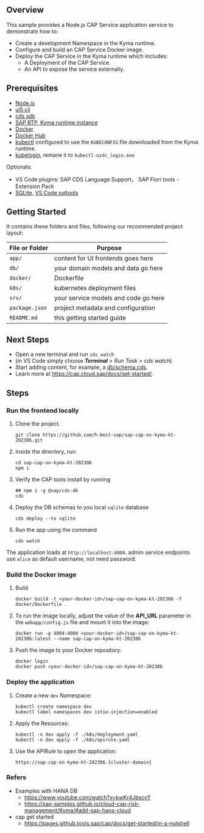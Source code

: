 ## Overview

This sample provides a Node.js CAP Service application service to demonstrate how to:

- Create a development Namespace in the Kyma runtime.
- Configure and build an CAP Service Docker image.
- Deploy the CAP Service in the Kyma runtime which includes:
  - A Deployment of the CAP Service.
  - An API to expose the service externally.

## Prerequisites

- [Node.js](https://nodejs.org/en/)
- [ui5 cli](https://sap.github.io/ui5-tooling/pages/CLI/)
- [cds sdk](https://cap.cloud.sap/docs/get-started/jumpstart#_2-install-cap-s-cds-dk)
- [SAP BTP, Kyma runtime instance](https://cockpit.hanatrial.ondemand.com/trial/#/home/trial)
- [Docker](https://www.docker.com/)
- [Docker Hub](https://hub.docker.com)
- [kubectl](https://kubernetes.io/docs/tasks/tools/install-kubectl/) configured to use the `KUBECONFIG` file downloaded from the Kyma runtime.
- [kubelogin](https://github.com/int128/kubelogin/releases), remane it to `kubectl-oidc_login.exe`

Optionals:

- VS Code plugins: SAP CDS Language Support， SAP Fiori tools - Extension Pack
- [SQLite](https://sqlite.org/download.html), [VS Code sqltools](https://marketplace.visualstudio.com/items?itemName=mtxr.sqltools)

## Getting Started

It contains these folders and files, following our recommended project layout:

File or Folder | Purpose
---------|----------
`app/` | content for UI frontends goes here
`db/` | your domain models and data go here
`docker/` | Dockerfile
`k8s/` | kubernetes deployment files
`srv/` | your service models and code go here
`package.json` | project metadata and configuration
`README.md` | this getting started guide


## Next Steps

- Open a new terminal and run `cds watch` 
- (in VS Code simply choose _**Terminal** > Run Task > cds watch_)
- Start adding content, for example, a [db/schema.cds](db/schema.cds).
- Learn more at https://cap.cloud.sap/docs/get-started/.


## Steps

### Run the frontend locally

1. Clone the project.
   ```shell
   git clone https://github.com/h-best-sap/sap-cap-on-kyma-kt-202306.git
   ```

2. Inside the directory, run:

   ```shell
   cd sap-cap-on-kyma-kt-202306
   npm i
   ```

3. Verify the CAP tools install by running

   ```shell
   ## npm i -g @sap/cds-dk
   cds
   ```

4. Deploy the DB schemas to you local `sqlite` database

   ```shell
   cds deploy --to sqlite
   ```

5. Run the app using the command

   ```shell
   cds watch
   ```

The application loads at `http://localhost:4004`. admin service endpoints use `alice` as default username, not need password.

### Build the Docker image

1. Build

   ```shell
   docker build -t <your-docker-id>/sap-cap-on-kyma-kt-202306 -f docker/Dockerfile .
   ```

2. To run the image locally, adjust the value of the **API_URL** parameter in the `webapp/config.js` file and mount it into the image:

   ```shell
   docker run -p 4004:4004 <your-docker-id>/sap-cap-on-kyma-kt-202306:latest --name sap-cap-on-kyma-kt-202306
   ```

3. Push the image to your Docker repository:

   ```shell
   docker login
   docker push <your-docker-id>/sap-cap-on-kyma-kt-202306
   ```

### Deploy the application

1. Create a new `dev` Namespace:

   ```shell
   kubectl create namespace dev
   kubectl label namespaces dev istio-injection=enabled
   ```

2. Apply the Resources:

   ```shell
   kubectl -n dev apply -f ./k8s/deployment.yaml
   kubectl -n dev apply -f ./k8s/apirule.yaml
   ```

3. Use the APIRule to open the application:

   ```shell
   https://sap-cap-on-kyma-kt-202306.{cluster-domain}
   ```

### Refers

- Examples with HANA DB
   - <https://www.youtube.com/watch?v=kwKr4JbscvY>
   - <https://sap-samples.github.io/cloud-cap-risk-management/Kyma/#add-sap-hana-cloud>
- cap get started
   - https://pages.github.tools.sap/cap/docs/get-started/in-a-nutshell
